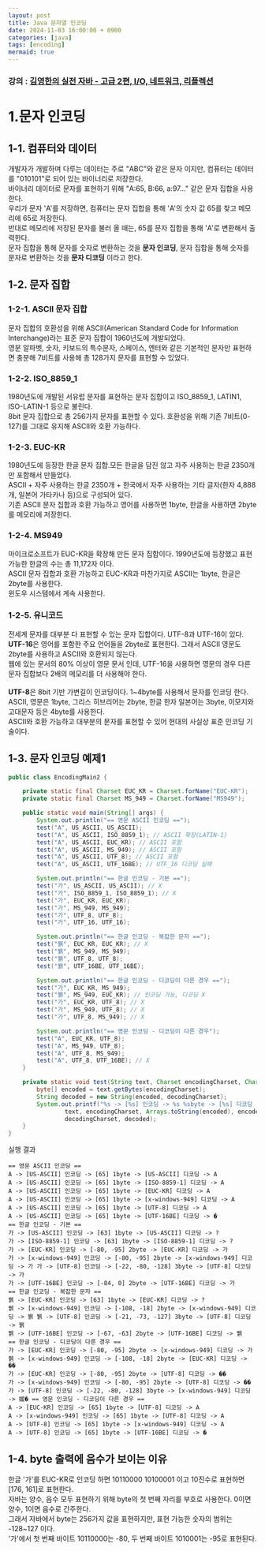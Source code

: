 ```yaml
---
layout: post
title: Java 문자열 인코딩
date: 2024-11-03 16:00:00 + 0900
categories: [java]
tags: [encoding]
mermaid: true
---
```

### 강의 : [김영한의 실전 자바 - 고급 2편, I/O, 네트워크, 리플렉션](https://www.inflearn.com/course/%EA%B9%80%EC%98%81%ED%95%9C%EC%9D%98-%EC%8B%A4%EC%A0%84-%EC%9E%90%EB%B0%94-%EA%B3%A0%EA%B8%89-2/dashboard)

# 1.문자 인코딩

## 1-1. 컴퓨터와 데이터
개발자가 개발하며 다루는 데이터는 주로 "ABC"와 같은 문자 이지만, 컴퓨터는 데이터를 "010101"로 되어 있는 바이너리로 저장한다.   
바이너리 데이터로 문자를 표현하기 위해 "A:65, B:66, a:97..." 같은 문자 집합을 사용한다.   
우리가 문자 'A'를 저장하면, 컴퓨터는 문자 집합을 통해 'A'의 숫자 값 65를 찾고 메모리에 65로 저장한다.   
반대로 메모리에 저장된 문자를 불러 올 때는, 65를 문자 집합을 통해 'A'로 변환해서 출력한다.    
문자 집합을 통해 문자를 숫자로 변환하는 것을 **문자 인코딩**, 문자 집합을 통해 숫자를 문자로 변환하는 것을 **문자 디코딩** 이라고 한다.   

## 1-2. 문자 집합

### 1-2-1. ASCII 문자 집합
문자 집합의 호환성을 위해 ASCII(American Standard Code for Information Interchange)라는 표준 문자 집합이 1960년도에 개발되었다.   
영문 알파벳, 숫자, 키보드의 특수문자, 스페이스, 엔터와 같은 기본적인 문자만 표현하면 충분해 7비트를 사용해 총 128가지 문자를 표현할 수 있었다.   

### 1-2-2. ISO_8859_1
1980년도에 개발된 서유럽 문자를 표현하는 문자 집합이고 ISO_8859_1, LATIN1, ISO-LATIN-1 등으로 불린다.    
8bit 문자 집합으로 총 256가지 문자를 표현할 수 있다. 호환성을 위해 기존 7비트(0-127)를 그대로 유지해 ASCII와 호환 가능하다.    

### 1-2-3. EUC-KR
1980년도에 등장한 한글 문자 집합.모든 한글을 담진 않고 자주 사용하는 한글 2350개만 포함해서 만들었다.   
ASCII + 자주 사용하는 한글 2350개 + 한국에서 자주 사용하는 기타 글자(한자 4,888개, 일본어 가타카나 등)으로 구성되어 있다.   
기존 ASCII 문자 집합과 호환 가능하고 영어를 사용하면 1byte, 한글을 사용하면 2byte를 메모리에 저장한다.   

### 1-2-4. MS949
마이크로소프트가 EUC-KR을 확장해 만든 문자 집합이다. 1990년도에 등장했고 표현 가능한 한글의 수는 총 11,172자 이다.   
ASCII 문자 집합과 호환 가능하고 EUC-KR과 마찬가지로 ASCII는 1byte, 한글은 2byte를 사용한다.    
윈도우 시스템에서 계속 사용한다.   


### 1-2-5. 유니코드
전세계 문자를 대부분 다 표현할 수 있는 문자 집합이다. UTF-8과 UTF-16이 있다.   
**UTF-16**은 영어를 포함한 주요 언어들을 2byte로 표현한다. 그래서 ASCII 영문도 2byte를 사용하고 ASCII와 호환되지 않는다.   
웹에 있는 문서의 80% 이상이 영문 문서 인데, UTF-16을 사용하면 영문의 경우 다른 문자 집합보다 2배의 메모리를 더 사용해야 한다.   
<br/>
**UTF-8**은 8bit 기반 가변길이 인코딩이다. 1~4byte를 사용해서 문자를 인코딩 한다.   
ASCII, 영문은 1byte, 그리스 히브리어는 2byte, 한글 한자 일본어는 3byte, 이모지와 고대문자 등은 4byte를 사용한다.   
ASCII와 호환 가능하고 대부분의 문자를 표현할 수 있어 현대의 사실상 표준 인코딩 기술이다.   

## 1-3. 문자 인코딩 예제1

```java
public class EncodingMain2 {

    private static final Charset EUC_KR = Charset.forName("EUC-KR");
    private static final Charset MS_949 = Charset.forName("MS949");

    public static void main(String[] args) {
        System.out.println("== 영문 ASCII 인코딩 ==");
        test("A", US_ASCII, US_ASCII);
        test("A", US_ASCII, ISO_8859_1); // ASCII 확장(LATIN-1)
        test("A", US_ASCII, EUC_KR); // ASCII 포함
        test("A", US_ASCII, MS_949); // ASCII 포함
        test("A", US_ASCII, UTF_8); // ASCII 포함
        test("A", US_ASCII, UTF_16BE); // UTF_16 디코딩 실패

        System.out.println("== 한글 인코딩 - 기본 ==");
        test("가", US_ASCII, US_ASCII); // X
        test("가", ISO_8859_1, ISO_8859_1); // X
        test("가", EUC_KR, EUC_KR);
        test("가", MS_949, MS_949);
        test("가", UTF_8, UTF_8);
        test("가", UTF_16, UTF_16);

        System.out.println("== 한글 인코딩 - 복잡한 문자 ==");
        test("뷁", EUC_KR, EUC_KR); // X
        test("뷁", MS_949, MS_949);
        test("뷁", UTF_8, UTF_8);
        test("뷁", UTF_16BE, UTF_16BE);

        System.out.println("== 한글 인코딩 - 디코딩이 다른 경우 ==");
        test("가", EUC_KR, MS_949);
        test("뷁", MS_949, EUC_KR); // 인코딩 가능, 디코딩 X
        test("가", EUC_KR, UTF_8); // X
        test("가", MS_949, UTF_8); // X
        test("가", UTF_8, MS_949); // X

        System.out.println("== 영문 인코딩 - 디코딩이 다른 경우");
        test("A", EUC_KR, UTF_8);
        test("A", MS_949, UTF_8);
        test("A", UTF_8, MS_949);
        test("A", UTF_8, UTF_16BE); // X
    }

    private static void test(String text, Charset encodingCharset, Charset decodingCharset) {
        byte[] encoded = text.getBytes(encodingCharset);
        String decoded = new String(encoded, decodingCharset);
        System.out.printf("%s -> [%s] 인코딩 -> %s %sbyte -> [%s] 디코딩 -> %s\n",
                text, encodingCharset, Arrays.toString(encoded), encoded.length,
                decodingCharset, decoded);
    }
}
```

실행 결과
```
== 영문 ASCII 인코딩 ==
A -> [US-ASCII] 인코딩 -> [65] 1byte -> [US-ASCII] 디코딩 -> A
A -> [US-ASCII] 인코딩 -> [65] 1byte -> [ISO-8859-1] 디코딩 -> A
A -> [US-ASCII] 인코딩 -> [65] 1byte -> [EUC-KR] 디코딩 -> A
A -> [US-ASCII] 인코딩 -> [65] 1byte -> [x-windows-949] 디코딩 -> A
A -> [US-ASCII] 인코딩 -> [65] 1byte -> [UTF-8] 디코딩 -> A
A -> [US-ASCII] 인코딩 -> [65] 1byte -> [UTF-16BE] 디코딩 -> �
== 한글 인코딩 - 기본 ==
가 -> [US-ASCII] 인코딩 -> [63] 1byte -> [US-ASCII] 디코딩 -> ?
가 -> [ISO-8859-1] 인코딩 -> [63] 1byte -> [ISO-8859-1] 디코딩 -> ?
가 -> [EUC-KR] 인코딩 -> [-80, -95] 2byte -> [EUC-KR] 디코딩 -> 가
가 -> [x-windows-949] 인코딩 -> [-80, -95] 2byte -> [x-windows-949] 디코딩 -> 가 가 -> [UTF-8] 인코딩 -> [-22, -80, -128] 3byte -> [UTF-8] 디코딩 -> 가
가 -> [UTF-16BE] 인코딩 -> [-84, 0] 2byte -> [UTF-16BE] 디코딩 -> 가
== 한글 인코딩 - 복잡한 문자 ==
뷁 -> [EUC-KR] 인코딩 -> [63] 1byte -> [EUC-KR] 디코딩 -> ?
뷁 -> [x-windows-949] 인코딩 -> [-108, -18] 2byte -> [x-windows-949] 디코딩 -> 뷁 뷁 -> [UTF-8] 인코딩 -> [-21, -73, -127] 3byte -> [UTF-8] 디코딩 -> 뷁
뷁 -> [UTF-16BE] 인코딩 -> [-67, -63] 2byte -> [UTF-16BE] 디코딩 -> 뷁
== 한글 인코딩 - 디코딩이 다른 경우 ==
가 -> [EUC-KR] 인코딩 -> [-80, -95] 2byte -> [x-windows-949] 디코딩 -> 가
뷁 -> [x-windows-949] 인코딩 -> [-108, -18] 2byte -> [EUC-KR] 디코딩 -> ��
가 -> [EUC-KR] 인코딩 -> [-80, -95] 2byte -> [UTF-8] 디코딩 -> ��
가 -> [x-windows-949] 인코딩 -> [-80, -95] 2byte -> [UTF-8] 디코딩 -> ��
가 -> [UTF-8] 인코딩 -> [-22, -80, -128] 3byte -> [x-windows-949] 디코딩 -> 媛� == 영문 인코딩 - 디코딩이 다른 경우 ==
A -> [EUC-KR] 인코딩 -> [65] 1byte -> [UTF-8] 디코딩 -> A
A -> [x-windows-949] 인코딩 -> [65] 1byte -> [UTF-8] 디코딩 -> A
A -> [UTF-8] 인코딩 -> [65] 1byte -> [x-windows-949] 디코딩 -> A
A -> [UTF-8] 인코딩 -> [65] 1byte -> [UTF-16BE] 디코딩 -> �
```

## 1-4. byte 출력에 음수가 보이는 이유

한글 '가'를 EUC-KR로 인코딩 하면 10110000 10100001 이고 10진수로 표현하면 [176, 161]로 표현한다.   
자바는 양수, 음수 모두 표현하기 위해 byte의 첫 번째 자리를 부호로 사용한다. 0이면 양수, 1이면 음수로 간주한다.   
그래서 자바에서 byte는 256가지 값을 표현하지만, 표현 가능한 숫자의 범위는 -128~127 이다.   
'가'에서 첫 번째 바이트 10110000는 -80, 두 번째 바이트 1010001는 -95로 표현된다.   